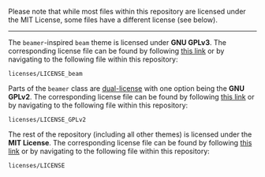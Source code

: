 Please note that while most files within this repository are licensed under the MIT License, some files have a different license (see below).

***

The `beamer`-inspired `beam` theme is licensed under **GNU GPLv3**. The corresponding license file can be found by following [this link](https://github.com/rnd195/my-marp-themes/blob/live/licenses/LICENSE_beam) or by navigating to the following file within this repository:

```
licenses/LICENSE_beam
```

Parts of the `beamer` class are [dual-license](https://github.com/josephwright/beamer/blob/main/LICENSE.md) with one option being the **GNU GPLv2**. The corresponding license file can be found by following [this link](https://github.com/rnd195/my-marp-themes/blob/live/licenses/LICENSE_GPLv2) or by navigating to the following file within this repository:

```
licenses/LICENSE_GPLv2
```


The rest of the repository (including all other themes) is licensed under the **MIT License**. The corresponding license file can be found by following [this link](https://github.com/rnd195/my-marp-themes/blob/live/licenses/LICENSE) or by navigating to the following file within this repository:

```
licenses/LICENSE
```


